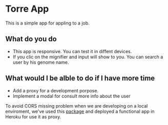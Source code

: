 # Torre App

This is a simple app for appling to a job. 

## What do you do 

- This app is responsive. You can test it in diffent devices.
- If you clic on the mignifier and input will show to you. You can search a user by his genome name.

## What would I be alble to do if I have more time

- Add a proxy for a development porpose. 
- Implement a modal for consult more info about the user

To avoid CORS missing problem when we are developing on a local enviroment, we've used this [package](https://github.com/Rob--W/cors-anywhere/) and deployed a functional app in Heroku for use it as proxy.

